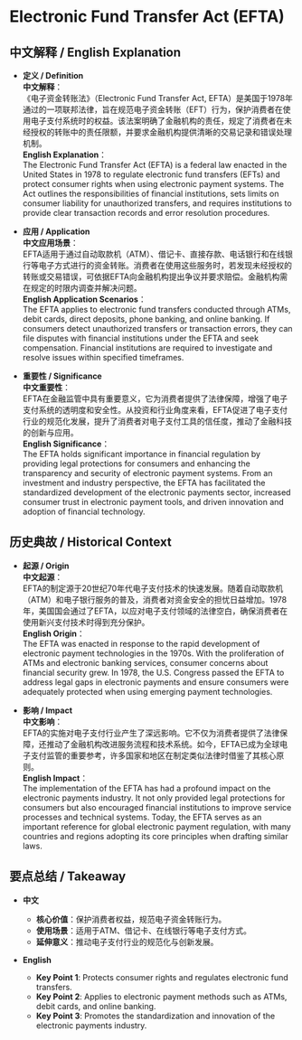 # Electronic Fund Transfer Act (EFTA)

## 中文解释 / English Explanation

* **定义 / Definition**  
  **中文解释**：  
  《电子资金转账法》（Electronic Fund Transfer Act, EFTA）是美国于1978年通过的一项联邦法律，旨在规范电子资金转账（EFT）行为，保护消费者在使用电子支付系统时的权益。该法案明确了金融机构的责任，规定了消费者在未经授权的转账中的责任限额，并要求金融机构提供清晰的交易记录和错误处理机制。  
  **English Explanation**：  
  The Electronic Fund Transfer Act (EFTA) is a federal law enacted in the United States in 1978 to regulate electronic fund transfers (EFTs) and protect consumer rights when using electronic payment systems. The Act outlines the responsibilities of financial institutions, sets limits on consumer liability for unauthorized transfers, and requires institutions to provide clear transaction records and error resolution procedures.

* **应用 / Application**  
  **中文应用场景**：  
  EFTA适用于通过自动取款机（ATM）、借记卡、直接存款、电话银行和在线银行等电子方式进行的资金转账。消费者在使用这些服务时，若发现未经授权的转账或交易错误，可依据EFTA向金融机构提出争议并要求赔偿。金融机构需在规定的时限内调查并解决问题。  
  **English Application Scenarios**：  
  The EFTA applies to electronic fund transfers conducted through ATMs, debit cards, direct deposits, phone banking, and online banking. If consumers detect unauthorized transfers or transaction errors, they can file disputes with financial institutions under the EFTA and seek compensation. Financial institutions are required to investigate and resolve issues within specified timeframes.

* **重要性 / Significance**  
  **中文重要性**：  
  EFTA在金融监管中具有重要意义，它为消费者提供了法律保障，增强了电子支付系统的透明度和安全性。从投资和行业角度来看，EFTA促进了电子支付行业的规范化发展，提升了消费者对电子支付工具的信任度，推动了金融科技的创新与应用。  
  **English Significance**：  
  The EFTA holds significant importance in financial regulation by providing legal protections for consumers and enhancing the transparency and security of electronic payment systems. From an investment and industry perspective, the EFTA has facilitated the standardized development of the electronic payments sector, increased consumer trust in electronic payment tools, and driven innovation and adoption of financial technology.

## 历史典故 / Historical Context

* **起源 / Origin**  
  **中文起源**：  
  EFTA的制定源于20世纪70年代电子支付技术的快速发展。随着自动取款机（ATM）和电子银行服务的普及，消费者对资金安全的担忧日益增加。1978年，美国国会通过了EFTA，以应对电子支付领域的法律空白，确保消费者在使用新兴支付技术时得到充分保护。  
  **English Origin**：  
  The EFTA was enacted in response to the rapid development of electronic payment technologies in the 1970s. With the proliferation of ATMs and electronic banking services, consumer concerns about financial security grew. In 1978, the U.S. Congress passed the EFTA to address legal gaps in electronic payments and ensure consumers were adequately protected when using emerging payment technologies.

* **影响 / Impact**  
  **中文影响**：  
  EFTA的实施对电子支付行业产生了深远影响。它不仅为消费者提供了法律保障，还推动了金融机构改进服务流程和技术系统。如今，EFTA已成为全球电子支付监管的重要参考，许多国家和地区在制定类似法律时借鉴了其核心原则。  
  **English Impact**：  
  The implementation of the EFTA has had a profound impact on the electronic payments industry. It not only provided legal protections for consumers but also encouraged financial institutions to improve service processes and technical systems. Today, the EFTA serves as an important reference for global electronic payment regulation, with many countries and regions adopting its core principles when drafting similar laws.

## 要点总结 / Takeaway

* **中文**  
  - **核心价值**：保护消费者权益，规范电子资金转账行为。  
  - **使用场景**：适用于ATM、借记卡、在线银行等电子支付方式。  
  - **延伸意义**：推动电子支付行业的规范化与创新发展。

* **English**  
  - **Key Point 1**: Protects consumer rights and regulates electronic fund transfers.  
  - **Key Point 2**: Applies to electronic payment methods such as ATMs, debit cards, and online banking.  
  - **Key Point 3**: Promotes the standardization and innovation of the electronic payments industry.